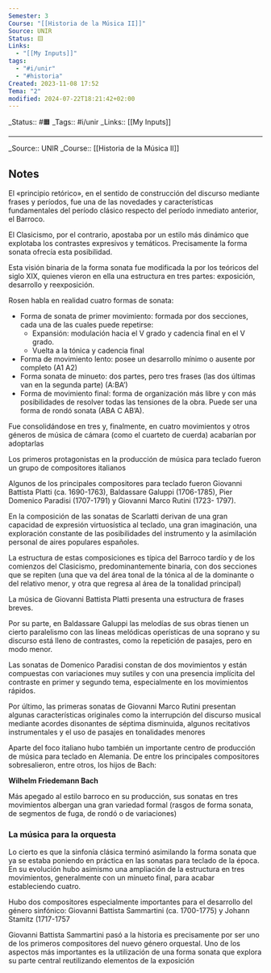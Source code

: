 ```yaml
---
Semester: 3
Course: "[[Historia de la Música II]]"
Source: UNIR
Status: 🟨
Links:
  - "[[My Inputs]]"
tags:
  - "#i/unir"
  - "#historia"
Created: 2023-11-08 17:52
Tema: "2"
modified: 2024-07-22T18:21:42+02:00
---
```

\_Status:: #🟧
\_Tags::  #i/unir
\_Links::  [[My Inputs]]
___

\_Source:: UNIR 
\_Course:: [[Historia de la Música II]]

## Notes

El «principio retórico», en el sentido de construcción del discurso mediante frases y períodos, fue una de las novedades y características fundamentales del período clásico respecto del período inmediato anterior, el Barroco.

El Clasicismo, por el contrario, apostaba por un estilo más dinámico que explotaba los contrastes expresivos y temáticos. Precisamente la forma sonata ofrecía esta posibilidad.

Esta visión binaria de la forma sonata fue modificada la por los teóricos del siglo XIX, quienes vieron en ella una estructura en tres partes: exposición, desarrollo y reexposición.

Rosen habla en realidad cuatro formas de sonata:

- Forma de sonata de primer movimiento: formada por dos secciones, cada una de las cuales puede repetirse:
	- Expansión: modulación hacia el V grado y cadencia final en el V grado.
	- Vuelta a la tónica y cadencia final
- Forma de movimiento lento: posee un desarrollo mínimo o ausente por completo (A1 A2)
- Forma sonata de minueto: dos partes, pero tres frases (las dos últimas van en la segunda parte) (A:BA’)
- Forma de movimiento final: forma de organización más libre y con más posibilidades de resolver todas las tensiones de la obra. Puede ser una forma de rondó sonata (ABA C AB’A).

Fue consolidándose en tres y, finalmente, en cuatro movimientos y otros géneros de música de cámara (como el cuarteto de cuerda) acabarían por adoptarlas

Los primeros protagonistas en la producción de música para teclado fueron un grupo de compositores italianos

Algunos de los principales compositores para teclado fueron Giovanni Battista Platti (ca. 1690-1763), Baldassare Galuppi (1706-1785), Pier Domenico Paradisi (1707-1791) y Giovanni Marco Rutini (1723- 1797).

En la composición de las sonatas de Scarlatti derivan de una gran capacidad de expresión virtuosística al teclado, una gran imaginación, una exploración constante de las posibilidades del instrumento y la asimilación personal de aires populares españoles.

La estructura de estas composiciones es típica del Barroco tardío y de los comienzos del Clasicismo, predominantemente binaria, con dos secciones que se repiten (una que va del área tonal de la tónica al de la dominante o del relativo menor, y otra que regresa al área de la tonalidad principal)

La música de Giovanni Battista Platti presenta una estructura de frases breves.

Por su parte, en Baldassare Galuppi las melodías de sus obras tienen un cierto paralelismo con las líneas melódicas operísticas de una soprano y su discurso está lleno de contrastes, como la repetición de pasajes, pero en modo menor.

Las sonatas de Domenico Paradisi constan de dos movimientos y están compuestas con variaciones muy sutiles y con una presencia implícita del contraste en primer y segundo tema, especialmente en los movimientos rápidos. 

Por último, las primeras sonatas de Giovanni Marco Rutini presentan algunas características originales como la interrupción del discurso musical mediante acordes disonantes de séptima disminuida, algunos recitativos instrumentales y el uso de pasajes en tonalidades menores

Aparte del foco italiano hubo también un importante centro de producción de música para teclado en Alemania. De entre los principales compositores sobresalieron, entre otros, los hijos de Bach:

**Wilhelm Friedemann Bach**

Más apegado al estilo barroco en su producción, sus sonatas en tres movimientos albergan una gran variedad formal (rasgos de forma sonata, de segmentos de fuga, de rondó o de variaciones)

### La música para la orquesta

Lo cierto es que la sinfonía clásica terminó asimilando la forma sonata que ya se estaba poniendo en práctica en las sonatas para teclado de la época. En su evolución hubo asimismo una ampliación de la estructura en tres movimientos, generalmente con un minueto final, para acabar estableciendo cuatro.

Hubo dos compositores especialmente importantes para el desarrollo del género sinfónico: Giovanni Battista Sammartini (ca. 1700-1775) y Johann Stamitz (1717-1757

Giovanni Battista Sammartini pasó a la historia es precisamente por ser uno de los primeros compositores del nuevo género orquestal. Uno de los aspectos más importantes es la utilización de una forma sonata que explora su parte central reutilizando elementos de la exposición










